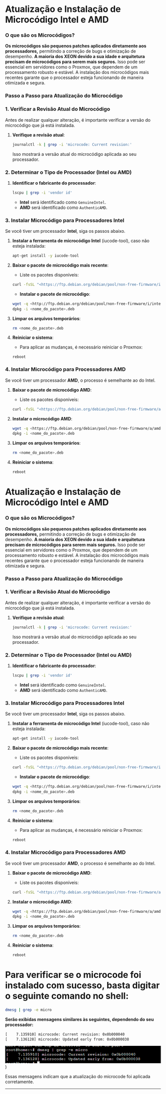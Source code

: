 # **Atualização e Instalação de Microcódigo Intel e AMD**

### **O que são os Microcódigos?**

**Os microcódigos são pequenos patches aplicados diretamente aos processadores,** permitindo a correção de bugs e otimização de desempenho. **A maioria dos XEON devido a sua idade e arquitetura precisam de microcódigos para serem mais seguros.**  Isso pode ser essencial em servidores como o Proxmox, que dependem de um processamento robusto e estável. A instalação dos microcódigos mais recentes garante que o processador esteja funcionando de maneira otimizada e segura.

### **Passo a Passo para Atualização do Microcódigo**

### **1. Verificar a Revisão Atual do Microcódigo**

Antes de realizar qualquer alteração, é importante verificar a versão do microcódigo que já está instalada.

1.  **Verifique a revisão atual**:
    
    ```bash
    journalctl -k | grep -i 'microcode: Current revision:'
    ```
    
	   Isso mostrará a versão atual do microcódigo aplicada ao seu processador.

### **2. Determinar o Tipo de Processador (Intel ou AMD)**

1.  **Identificar o fabricante do processador**:
    
    ```bash
    lscpu | grep -i 'vendor id'
    ```
    
    -   **Intel** será identificado como `GenuineIntel`.
    -   **AMD** será identificado como `AuthenticAMD`.

### **3. Instalar Microcódigo para Processadores Intel**

Se você tiver um processador **Intel**, siga os passos abaixo.


1.  **Instalar a ferramenta de microcódigo Intel** (iucode-tool), caso não esteja instalada:
    
    ```bash
    apt-get install -y iucode-tool
    ```
    
2.  **Baixar o pacote de microcódigo mais recente**:
    
    -   Liste os pacotes disponíveis:
    
    ```bash
    curl -fsSL "<https://ftp.debian.org/debian/pool/non-free-firmware/i/intel-microcode/>" | grep -o 'href="[^"]*amd64.deb"' | sed 's/href="//;s/"//'
    ```
    
    -   **Instalar o pacote de microcódigo**:
    
    ```bash
    wget -q <http://ftp.debian.org/debian/pool/non-free-firmware/i/intel-microcode/><nome_do_pacote>.deb
    dpkg -i <nome_do_pacote>.deb
    ```
    
3.  **Limpar os arquivos temporários**:
    
    ```bash
    rm <nome_do_pacote>.deb
    ```
    
4.  **Reiniciar o sistema**:
    
    -   Para aplicar as mudanças, é necessário reiniciar o Proxmox:
    
    ```console
    reboot
    ```
    

### **4. Instalar Microcódigo para Processadores AMD**

Se você tiver um processador **AMD**, o processo é semelhante ao do Intel.

1.  **Baixar o pacote de microcódigo AMD**:
    
    -   Liste os pacotes disponíveis:
    
    ```bash
    curl -fsSL "<https://ftp.debian.org/debian/pool/non-free-firmware/a/amd64-microcode/>" | grep -o 'href="[^"]*amd64.deb"' | sed 's/href="//;s/"//'
    ```
    
2.  **Instalar o microcódigo AMD**:
    
    ```bash
    wget -q <https://ftp.debian.org/debian/pool/non-free-firmware/a/amd64-microcode/><nome_do_pacote>.deb
    dpkg -i <nome_do_pacote>.deb
    ```
    
3.  **Limpar os arquivos temporários**:
    
    ```bash
    rm <nome_do_pacote>.deb
    ```
    
4.  **Reiniciar o sistema**:
    
    ```bash
    reboot
    ```
    
# **Atualização e Instalação de Microcódigo Intel e AMD**

### **O que são os Microcódigos?**

**Os microcódigos são pequenos patches aplicados diretamente aos processadores,** permitindo a correção de bugs e otimização de desempenho. **A maioria dos XEON devido a sua idade e arquitetura precisam de microcódigos para serem mais seguros.**  Isso pode ser essencial em servidores como o Proxmox, que dependem de um processamento robusto e estável. A instalação dos microcódigos mais recentes garante que o processador esteja funcionando de maneira otimizada e segura.

### **Passo a Passo para Atualização do Microcódigo**

### **1. Verificar a Revisão Atual do Microcódigo**

Antes de realizar qualquer alteração, é importante verificar a versão do microcódigo que já está instalada.

1.  **Verifique a revisão atual**:
    
    ```bash
    journalctl -k | grep -i 'microcode: Current revision:'
    ```
    
	   Isso mostrará a versão atual do microcódigo aplicada ao seu processador.

### **2. Determinar o Tipo de Processador (Intel ou AMD)**

1.  **Identificar o fabricante do processador**:
    
    ```bash
    lscpu | grep -i 'vendor id'
    ```
    
    -   **Intel** será identificado como `GenuineIntel`.
    -   **AMD** será identificado como `AuthenticAMD`.

### **3. Instalar Microcódigo para Processadores Intel**

Se você tiver um processador **Intel**, siga os passos abaixo.


1.  **Instalar a ferramenta de microcódigo Intel** (iucode-tool), caso não esteja instalada:
    
    ```bash
    apt-get install -y iucode-tool
    ```
    
2.  **Baixar o pacote de microcódigo mais recente**:
    
    -   Liste os pacotes disponíveis:
    
    ```bash
    curl -fsSL "<https://ftp.debian.org/debian/pool/non-free-firmware/i/intel-microcode/>" | grep -o 'href="[^"]*amd64.deb"' | sed 's/href="//;s/"//'
    ```
    
    -   **Instalar o pacote de microcódigo**:
    
    ```bash
    wget -q <http://ftp.debian.org/debian/pool/non-free-firmware/i/intel-microcode/><nome_do_pacote>.deb
    dpkg -i <nome_do_pacote>.deb
    ```
    
3.  **Limpar os arquivos temporários**:
    
    ```bash
    rm <nome_do_pacote>.deb
    ```
    
4.  **Reiniciar o sistema**:
    
    -   Para aplicar as mudanças, é necessário reiniciar o Proxmox:
    
    ```bash
    reboot
    ```
    

### **4. Instalar Microcódigo para Processadores AMD**

Se você tiver um processador **AMD**, o processo é semelhante ao do Intel.

1.  **Baixar o pacote de microcódigo AMD**:
    
    -   Liste os pacotes disponíveis:
    
    ```bash
    curl -fsSL "<https://ftp.debian.org/debian/pool/non-free-firmware/a/amd64-microcode/>" | grep -o 'href="[^"]*amd64.deb"' | sed 's/href="//;s/"//'
    ```
    
2.  **Instalar o microcódigo AMD**:
    
    ```bash
    wget -q <https://ftp.debian.org/debian/pool/non-free-firmware/a/amd64-microcode/><nome_do_pacote>.deb
    dpkg -i <nome_do_pacote>.deb
    ```
    
3.  **Limpar os arquivos temporários**:
    
    ```bash
    rm <nome_do_pacote>.deb
    ```
    
4.  **Reiniciar o sistema**:
    
    ```bash
    reboot
    ```

# Para verificar se o microcode foi instalado com sucesso, basta digitar o seguinte comando no shell:

```bash
dmesg | grep -e micro
```

**Serão exibidas mensagens similares às seguintes, dependendo do seu processador:**

```less
[    7.135910] microcode: Current revision: 0x0b000040
[    7.136128] microcode: Updated early from: 0x0b000038
```

![Microcodes](https://github.com/CraftzAdmin/homelab/blob/aa04dd7fb183710b2f68a50ad3d33fbb37c9da35/images/microcodes.png))


Essas mensagens indicam que a atualização do microcode foi aplicada corretamente.
 

----------
